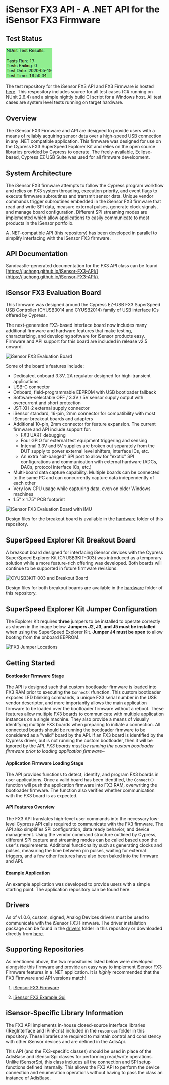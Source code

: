 # iSensor FX3 API - A .NET API for the iSensor FX3 Firmware

## Test Status

![Most Recent Test Results](https://raw.githubusercontent.com/ajn96/iSensor-FX3-Test/master/Results/test_status.png)

The test repository for the iSensor FX3 API and FX3 Firmware is hosted [here](https://github.com/ajn96/iSensor-FX3-Test). This respository includes source for all test cases (C# running on NUnit 2.6.4) and a simple nightly build CI script for a Windows host. All test cases are system level tests running on target hardware.

## Overview

The iSensor FX3 Firmware and API are designed to provide users with a means of reliably acquiring sensor data over a high-speed USB connection in any .NET compatible application. This firmware was designed for use on the Cypress FX3 SuperSpeed Explorer Kit and relies on the open source libraries provided by Cypress to operate. The freely-available, Eclipse-based, Cypress EZ USB Suite was used for all firmware development. 

## System Architecture

The iSensor FX3 firmware attempts to follow the Cypress program workflow and relies on FX3 system threading, execution priority, and event flags to execute firmware subroutines and transmit sensor data. Unique vendor commands trigger subroutines embedded in the iSensor FX3 firmware that read and write SPI data, measure external pulses, generate clock signals, and manage board configuration. Different SPI streaming modes are implemented which allow applications to easily communicate to most products in the iSensor portfolio. 

A .NET-compatible API (this repository) has been developed in parallel to simplify interfacing with the iSensor FX3 firmware. 

## API Documentation

Sandcastle-generated documentation for the FX3 API class can be found [https://juchong.github.io/iSensor-FX3-API/](https://juchong.github.io/iSensor-FX3-API/). 

## iSensor FX3 Evaluation Board

This firmware was designed around the Cypress EZ-USB FX3 SuperSpeed USB Controller (CYUSB3014 and CYUSB2014) family of USB interface ICs offered by Cypress. 

The next-generation FX3-based interface board now includes many additional firmware and hardware features that make testing, characterizing, and developing software for iSensor products easy. Firmware and API support for this board are included in release v2.5 onward. 

![iSensor FX3 Evaluation Board](https://raw.githubusercontent.com/juchong/iSensor-FX3-Firmware/master/hardware/pictures/img6.jpg)

Some of the board's features include:

- Dedicated, onboard 3.3V, 2A regulator designed for high-transient applications
- USB-C connector
- Onboard, field-programmable EEPROM with USB bootloader fallback
- Software-selectable OFF / 3.3V / 5V sensor supply output with overcurrent and short protection
- JST-XH-2 external supply connector
- iSensor standard, 16-pin, 2mm connector for compatibility with most iSensor breakout boards and adapters
- Additional 10-pin, 2mm connector for feature expansion. The current firmware and API include support for:
  - FX3 UART debugging
  - Four GPIO for external test equipment triggering and sensing
  - Internal 3.3V and 5V supplies are broken out separately from the DUT supply to power external level shifters, interface ICs, etc.
  - An extra "bit-banged" SPI port to allow for "exotic" SPI configurations and communication with external hardware (ADCs, DACs, protocol interface ICs, etc.)
- Multi-board data capture capability. Multiple boards can be connected to the same PC and can concurrently capture data independently of each other
- Very low CPU usage while capturing data, even on older Windows machines
- 1.5" x 1.75" PCB footprint

![iSensor FX3 Evaluation Board with IMU ](https://raw.githubusercontent.com/juchong/iSensor-FX3-Firmware/master/hardware/pictures/img7.jpg)

Design files for the breakout board is available in the [hardware](https://github.com/juchong/iSensor-FX3-Firmware/tree/master/hardware) folder of this repository. 

## SuperSpeed Explorer Kit Breakout Board

A breakout board designed for interfacing iSensor devices with the Cypress SuperSpeed Explorer Kit (CYUSB3KIT-003) was introduced as a temporary solution while a more feature-rich offering was developed.  Both boards will continue to be supported in future firmware revisions. 

![CYUSB3KIT-003 and Breakout Board](https://raw.githubusercontent.com/juchong/iSensor-FX3-Firmware/master/hardware/pictures/img2.jpg)

Design files for both breakout boards are available in the [hardware](https://github.com/juchong/iSensor-FX3-Firmware/tree/master/hardware) folder of this repository. 

## SuperSpeed Explorer Kit Jumper Configuration

The Explorer Kit requires **three** jumpers to be installed to operate correctly as shown in the image below. **Jumpers J2, J3, and J5 must be installed** when using the SuperSpeed Explorer Kit. **Jumper J4 must be open** to allow booting from the onboard EEPROM. 

 ![FX3 Jumper Locations](https://raw.githubusercontent.com/juchong/iSensor-FX3-Firmware/master/hardware/pictures/JumperLocations.jpg)

## Getting Started

#### Bootloader Firmware Stage

The API is designed such that custom bootloader firmware is loaded into FX3 RAM prior to executing the  `Connect()`function. This custom bootloader exposes LED blinking commands, a unique FX3 serial number in the USB vendor descriptor, and more importantly allows the main application firmware to be loaded over the bootloader firmware without a reboot. These features allow multiple FX3 boards to communicate with multiple application instances on a single machine. They also provide a means of visually identifying multiple FX3 boards when preparing to initiate a connection. All connected boards should be running the bootloader firmware to be considered as a "valid" board by the API. If an FX3 board is identified by the Cypress driver, but is not running the custom bootloader, then it will be ignored by the API. *FX3 boards must be running the custom bootloader firmware prior to loading application firmware~*

#### Application Firmware Loading Stage

The API provides functions to detect, identify, and program FX3 boards in user applications. Once a valid board has been identified, the `Connect()` function will push the application firmware into FX3 RAM, overwriting the bootloader firmware. The function also verifies whether communication with the FX3 board is as expected.

#### API Features Overview

The FX3 API translates high-level user commands into the necessary low-level Cypress API calls required to communicate with the FX3 firmware. The API also simplifies SPI configuration, data ready behavior, and device management. Using the vendor command structure outlined by Cypress, different SPI capture and streaming modes can be called based upon the user's requirements. Additional functionality such as generating clocks and pulses, measuring the time between pin pulses, waiting for external triggers, and a few other features have also been baked into the firmware and API.

#### Example Application

An example application was developed to provide users with a simple starting point. The application repository can be found here.

## Drivers

As of v1.0.6, custom, signed, Analog Devices drivers must be used to communicate with the iSensor FX3 Firmware. The driver installation package can be found in the [drivers](https://github.com/juchong/iSensor-FX3-API/tree/master/drivers) folder in this repository or downloaded directly from [here](https://github.com/juchong/iSensor-FX3-API/raw/master/drivers/FX3DriverSetup.exe). 

## Supporting Repositories

As mentioned above, the two repositories listed below were developed alongside this firmware and provide an easy way to implement iSensor FX3 Firmware features in a .NET application. It is *highly* recommended that the FX3 Firmware and API versions match!

1. [iSensor FX3 Firmware](https://github.com/juchong/iSensor-FX3-Firmware)

2. [iSensor FX3 Example Gui](https://github.com/juchong/iSensor-FX3-ExampleGui)

## iSensor-Specific Library Information

The FX3 API implements in-house closed-source interface libraries (IRegInterface and IPinFcns) included in the `resources` folder in this repository. These libraries are required to maintain control and consistency with other iSensor devices and are defined in the AdisApi. 

This API (and the FX3-specific classes) should be used in place of the AdisBase and iSensorSpi classes for performing read/write operations. Unlike iSensorSpi, this class includes all the connection and SPI setup functions defined internally. This allows the FX3 API to perform the device connection and enumeration operations without having to pass the class an instance of AdisBase. 
